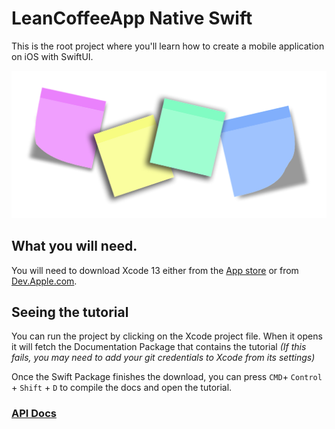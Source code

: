 # LeanCoffeeApp Native Swift

This is the root project where you'll learn how to create a mobile application on iOS with SwiftUI.

![post its](img/post-it-wide.png)


## What you will need.

You will need to download Xcode 13 either from the [App store](https://apps.apple.com/us/app/xcode/id497799835?mt=12) or from [Dev.Apple.com](https://download.developer.apple.com/Developer_Tools/Xcode_13/Xcode_13.xip).


## Seeing the tutorial

You can run the project by clicking on the Xcode project file. When it opens it will fetch the Documentation Package that contains the tutorial _(If this fails, you may need to add your git credentials to Xcode from its settings)_

Once the Swift Package finishes the download, you can press `CMD`+ `Control` + `Shift` + `D` to compile the docs and open the tutorial.

### [API Docs](https://github.com/JZDesign/LeanCoffeeService)